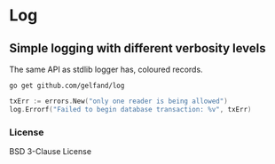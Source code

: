 # Log

## Simple logging with different verbosity levels

The same API as stdlib logger has, coloured records.

`go get github.com/gelfand/log`

```go
txErr := errors.New("only one reader is being allowed")
log.Errorf("Failed to begin database transaction: %v", txErr)
```

### License

BSD 3-Clause License
